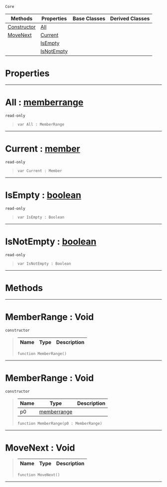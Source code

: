  `Core`

|Methods|Properties|Base Classes|Derived Classes|
|---|---|---|---|
|[ Constructor](https://github.com/ZilchEngine/ZilchDocs/blob/master/code_reference/nada_base_types/memberrange.markdown#memberrange-void)|[ All](https://github.com/ZilchEngine/ZilchDocs/blob/master/code_reference/nada_base_types/memberrange.markdown#all-zilch-engine-document)| | |
|[ MoveNext](https://github.com/ZilchEngine/ZilchDocs/blob/master/code_reference/nada_base_types/memberrange.markdown#movenext-void)|[ Current](https://github.com/ZilchEngine/ZilchDocs/blob/master/code_reference/nada_base_types/memberrange.markdown#current-zilch-engine-docu)| | |
| |[ IsEmpty](https://github.com/ZilchEngine/ZilchDocs/blob/master/code_reference/nada_base_types/memberrange.markdown#isempty-zilch-engine-docu)| | |
| |[ IsNotEmpty](https://github.com/ZilchEngine/ZilchDocs/blob/master/code_reference/nada_base_types/memberrange.markdown#isnotempty-zilch-engine-d)| | |


 #  Properties


---  
 #  All : [memberrange](https://github.com/ZilchEngine/ZilchDocs/blob/master/code_reference/nada_base_types/memberrange.markdown)

 `read-only`

> 
> ``` lang=cpp, name=Nada
> var All : MemberRange


---  
 #  Current : [member](https://github.com/ZilchEngine/ZilchDocs/blob/master/code_reference/nada_base_types/member.markdown)

 `read-only`

> 
> ``` lang=cpp, name=Nada
> var Current : Member


---  
 #  IsEmpty : [boolean](https://github.com/ZilchEngine/ZilchDocs/blob/master/code_reference/nada_base_types/boolean.markdown)

 `read-only`

> 
> ``` lang=cpp, name=Nada
> var IsEmpty : Boolean


---  
 #  IsNotEmpty : [boolean](https://github.com/ZilchEngine/ZilchDocs/blob/master/code_reference/nada_base_types/boolean.markdown)

 `read-only`

> 
> ``` lang=cpp, name=Nada
> var IsNotEmpty : Boolean


---  
 #  Methods


---  
 #  MemberRange : Void

 `constructor`

> 
> |Name|Type|Description|
> |---|---|---|
> ``` lang=cpp, name=Nada
> function MemberRange()
> ``` 


---  
 #  MemberRange : Void

 `constructor`

> 
> |Name|Type|Description|
> |---|---|---|
> |p0|[memberrange](https://github.com/ZilchEngine/ZilchDocs/blob/master/code_reference/nada_base_types/memberrange.markdown)| |
> ``` lang=cpp, name=Nada
> function MemberRange(p0 : MemberRange)
> ``` 


---  
 #  MoveNext : Void

> 
> |Name|Type|Description|
> |---|---|---|
> ``` lang=cpp, name=Nada
> function MoveNext()
> ``` 


---  
 

 